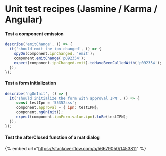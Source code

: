# Unit test recipes \(Jasmine / Karma / Angular\)

#### Test a component emission

```javascript
describe('emitChange', () => {
  it('should emit the ipn changed', () => {
    spyOn(component.ipnChanged, 'emit');
    component.emitChange('p092354');
    expect(component.ipnChanged.emit).toHaveBeenCalledWith('p092354');
  });
});
```

#### Test a form initialization

```javascript
describe('ngOnInit', () => {
  it('should initialize the form with approval IPN', () => {
     const testIpn = '55352sss';
     component.approval = { ipn: testIPN};
     component.ngOnInit();
     expect(component.ipnForm.value.ipn).toBe(testIPN);
  });
});
```

#### Test the afterClosed function of a mat dialog 

{% embed url="https://stackoverflow.com/a/56679050/1453811" %}



